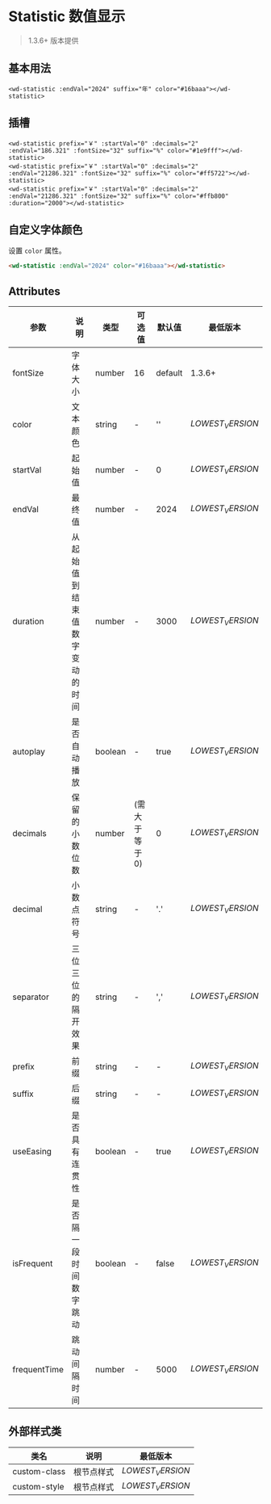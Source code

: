 <frame/>

# Statistic 数值显示

> 1.3.6+ 版本提供

## 基本用法


```vue
<wd-statistic :endVal="2024" suffix="年" color="#16baaa"></wd-statistic>
```

## 插槽


```vue
<wd-statistic prefix="￥" :startVal="0" :decimals="2" :endVal="186.321" :fontSize="32" suffix="%" color="#1e9fff"></wd-statistic>
<wd-statistic prefix="￥" :startVal="0" :decimals="2" :endVal="21286.321" :fontSize="32" suffix="%" color="#ff5722"></wd-statistic>
<wd-statistic prefix="￥" :startVal="0" :decimals="2" :endVal="21286.321" :fontSize="32" suffix="%" color="#ffb800" :duration="2000"></wd-statistic>
```

## 自定义字体颜色

设置 `color` 属性。

```html
<wd-statistic :endVal="2024" color="#16baaa"></wd-statistic>
```


## Attributes

| 参数       | 说明                                                               | 类型    | 可选值                                                             | 默认值  | 最低版本         |
| ---------- | ------------------------------------------------------------------ | ------- | ------------------------------------------------------------------ | ------- | ---------------- |
| fontSize       | 字体大小                                                           | number  | 16                        | default | 1.3.6+ |
|color | 文本颜色 | string | - | '' | $LOWEST_VERSION$|
|startVal | 起始值 | number | - | 0 | $LOWEST_VERSION$ | 
|endVal | 最终值 | number | - | 2024 | $LOWEST_VERSION$ | 
|duration | 从起始值到结束值数字变动的时间 | number | - | 3000 | $LOWEST_VERSION$ | 
|autoplay | 是否自动播放 | boolean | - | true | $LOWEST_VERSION$ | 
|decimals | 保留的小数位数 | number | (需大于等于0) | 0 | $LOWEST_VERSION$ | 
|decimal | 小数点符号 | string | - | '.' | $LOWEST_VERSION$ | 
|separator | 三位三位的隔开效果 | string | - | ',' | $LOWEST_VERSION$ | 
|prefix | 前缀 | string | - | - | $LOWEST_VERSION$ | 
|suffix | 后缀 | string | - | - | $LOWEST_VERSION$ | 
|useEasing | 是否具有连贯性 | boolean | - | true | $LOWEST_VERSION$ | 
|isFrequent | 是否隔一段时间数字跳动 | boolean | - | false | $LOWEST_VERSION$ | 
|frequentTime | 跳动间隔时间 | number | - | 5000 | $LOWEST_VERSION$ | 



## 外部样式类

| 类名         | 说明       | 最低版本         |
| ------------ | ---------- | ---------------- |
| custom-class | 根节点样式 | $LOWEST_VERSION$ |
| custom-style | 根节点样式 | $LOWEST_VERSION$ |
